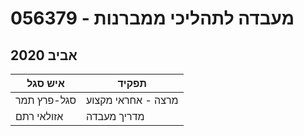 # 056379 - מעבדה לתהליכי ממברנות

## אביב 2020

| איש סגל | תפקיד |
| ---- | ---- |
| סגל-פרץ תמר | מרצה - אחראי מקצוע |
| אזולאי רתם | מדריך מעבדה |

